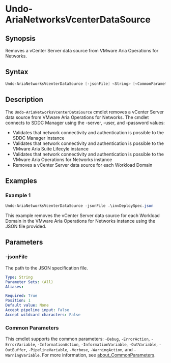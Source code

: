 # Undo-AriaNetworksVcenterDataSource

## Synopsis

Removes a vCenter Server data source from VMware Aria Operations for Networks.

## Syntax

```powershell
Undo-AriaNetworksVcenterDataSource [-jsonFile] <String> [<CommonParameters>]
```

## Description

The `Undo-AriaNetworksVcenterDataSource` cmdlet removes a vCenter Server data source from VMware Aria Operations for Networks.
The cmdlet connects to SDDC Manager using the -server, -user, and -password values:

- Validates that network connectivity and authentication is possible to the SDDC Manager instance
- Validates that network connectivity and authentication is possible to the VMware Aria Suite Lifecyle instance
- Validates that network connectivity and authentication is possible to the VMware Aria Operations for Networks instance
- Removes a vCenter Server data source for each Workload Domain

## Examples

### Example 1

```powershell
Undo-AriaNetworksVcenterDataSource -jsonFile .\invDeploySpec.json
```

This example removes the vCenter Server data source for each Workload Domain in the VMware Aria Operations for Networks instance using the JSON file provided.

## Parameters

### -jsonFile

The path to the JSON specification file.

```yaml
Type: String
Parameter Sets: (All)
Aliases:

Required: True
Position: 1
Default value: None
Accept pipeline input: False
Accept wildcard characters: False
```

### Common Parameters

This cmdlet supports the common parameters: `-Debug`, `-ErrorAction`, `-ErrorVariable`, `-InformationAction`, `-InformationVariable`, `-OutVariable`, `-OutBuffer`, `-PipelineVariable`, `-Verbose`, `-WarningAction`, and `-WarningVariable`. For more information, see [about_CommonParameters](http://go.microsoft.com/fwlink/?LinkID=113216).
